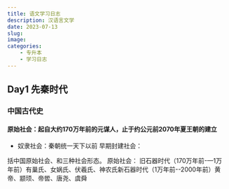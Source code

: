 ```yaml
---
title: 语文学习日志
description: 汉语言文学
date: 2023-07-13	
slug:
image: 
categories:
    - 专升本
    - 学习日志
---
```


## Day1 先秦时代
### 中国古代史
#### 原始社会：起自大约170万年前的元谋人，止于约公元前2070年夏王朝的建立
- 奴隶社会：秦朝统一天下以前
早期封建社会：

括中国原始社会、和三种社会形态。
原始社会：
旧石器时代（170万年前-—1万年前）有巢氏、女娲氏、伏羲氏、神农氏新石器时代（1万年前--2000年前）黄帝、颛顼、帝喾、唐尧、虞舜
